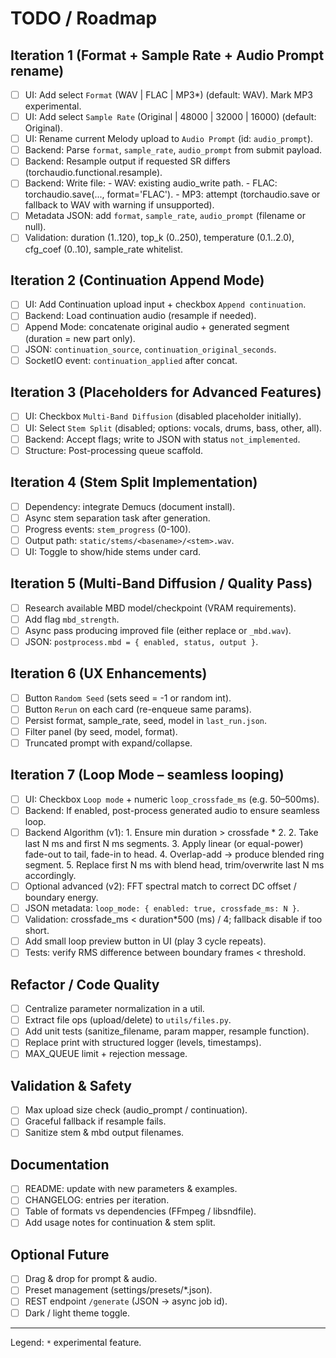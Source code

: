 # TODO / Roadmap

## Iteration 1 (Format + Sample Rate + Audio Prompt rename)
- [ ] UI: Add select `Format` (WAV | FLAC | MP3*) (default: WAV). Mark MP3 experimental.
- [ ] UI: Add select `Sample Rate` (Original | 48000 | 32000 | 16000) (default: Original).
- [ ] UI: Rename current Melody upload to `Audio Prompt` (id: `audio_prompt`).
- [ ] Backend: Parse `format`, `sample_rate`, `audio_prompt` from submit payload.
- [ ] Backend: Resample output if requested SR differs (torchaudio.functional.resample).
- [ ] Backend: Write file:
      - WAV: existing audio_write path.
      - FLAC: torchaudio.save(..., format='FLAC').
      - MP3: attempt (torchaudio.save or fallback to WAV with warning if unsupported).
- [ ] Metadata JSON: add `format`, `sample_rate`, `audio_prompt` (filename or null).
- [ ] Validation: duration (1..120), top_k (0..250), temperature (0.1..2.0), cfg_coef (0..10), sample_rate whitelist.

## Iteration 2 (Continuation Append Mode)
- [ ] UI: Add Continuation upload input + checkbox `Append continuation`.
- [ ] Backend: Load continuation audio (resample if needed).
- [ ] Append Mode: concatenate original audio + generated segment (duration = new part only).
- [ ] JSON: `continuation_source`, `continuation_original_seconds`.
- [ ] SocketIO event: `continuation_applied` after concat.

## Iteration 3 (Placeholders for Advanced Features)
- [ ] UI: Checkbox `Multi-Band Diffusion` (disabled placeholder initially).
- [ ] UI: Select `Stem Split` (disabled; options: vocals, drums, bass, other, all).
- [ ] Backend: Accept flags; write to JSON with status `not_implemented`.
- [ ] Structure: Post-processing queue scaffold.

## Iteration 4 (Stem Split Implementation)
- [ ] Dependency: integrate Demucs (document install).
- [ ] Async stem separation task after generation.
- [ ] Progress events: `stem_progress` (0-100).
- [ ] Output path: `static/stems/<basename>/<stem>.wav`.
- [ ] UI: Toggle to show/hide stems under card.

## Iteration 5 (Multi-Band Diffusion / Quality Pass)
- [ ] Research available MBD model/checkpoint (VRAM requirements).
- [ ] Add flag `mbd_strength`.
- [ ] Async pass producing improved file (either replace or `_mbd.wav`).
- [ ] JSON: `postprocess.mbd = { enabled, status, output }`.

## Iteration 6 (UX Enhancements)
- [ ] Button `Random Seed` (sets seed = -1 or random int).
- [ ] Button `Rerun` on each card (re-enqueue same params).
- [ ] Persist format, sample_rate, seed, model in `last_run.json`.
- [ ] Filter panel (by seed, model, format).
- [ ] Truncated prompt with expand/collapse.

## Iteration 7 (Loop Mode – seamless looping)
- [ ] UI: Checkbox `Loop mode` + numeric `loop_crossfade_ms` (e.g. 50–500ms).
- [ ] Backend: If enabled, post-process generated audio to ensure seamless loop.
- [ ] Backend Algorithm (v1):
      1. Ensure min duration > crossfade * 2.
      2. Take last N ms and first N ms segments.
      3. Apply linear (or equal-power) fade-out to tail, fade-in to head.
      4. Overlap-add -> produce blended ring segment.
      5. Replace first N ms with blend head, trim/overwrite last N ms accordingly.
- [ ] Optional advanced (v2): FFT spectral match to correct DC offset / boundary energy.
- [ ] JSON metadata: `loop_mode: { enabled: true, crossfade_ms: N }`.
- [ ] Validation: crossfade_ms < duration*500 (ms) / 4; fallback disable if too short.
- [ ] Add small loop preview button in UI (play 3 cycle repeats).
- [ ] Tests: verify RMS difference between boundary frames < threshold.

## Refactor / Code Quality
- [ ] Centralize parameter normalization in a util.
- [ ] Extract file ops (upload/delete) to `utils/files.py`.
- [ ] Add unit tests (sanitize_filename, param mapper, resample function).
- [ ] Replace print with structured logger (levels, timestamps).
- [ ] MAX_QUEUE limit + rejection message.

## Validation & Safety
- [ ] Max upload size check (audio_prompt / continuation).
- [ ] Graceful fallback if resample fails.
- [ ] Sanitize stem & mbd output filenames.

## Documentation
- [ ] README: update with new parameters & examples.
- [ ] CHANGELOG: entries per iteration.
- [ ] Table of formats vs dependencies (FFmpeg / libsndfile).
- [ ] Add usage notes for continuation & stem split.

## Optional Future
- [ ] Drag & drop for prompt & audio.
- [ ] Preset management (settings/presets/*.json).
- [ ] REST endpoint `/generate` (JSON -> async job id).
- [ ] Dark / light theme toggle.

---
Legend: `*` experimental feature.
